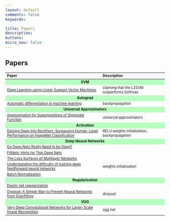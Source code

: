 ```yaml
---
layout: default
comments: false
keywords:

title: Papers
description:
buttons:
micro_nav: false
---
```


## Papers

<table id="schedule" class="table table-bordered no-more-tables" style="width: 100%; font-size: 0.8em;">
    <colgroup>
        <col style="width: 60%;">
        <col style="width: 40%;">
    </colgroup>
    <thead class="active" style="background-color:#f9f9f9" align="left">
        <th>Paper</th>
        <th>Description</th>
    </thead>
    <tbody>
        <tr>
            <td id="" colspan="2" style="text-align:center; vertical-align:middle;background-color:#b7ffbf">
                <strong>SVM</strong>
            </td>
        </tr>
        <tr>
            <td><a href="http://arxiv.org/abs/1306.0239">Deep Learning using Linear Support Vector Machines</a></td>
            <td>claiming that the L2SVM outperforms Softmax.</td>
        </tr>
        <tr>
            <td id="" colspan="2" style="text-align:center; vertical-align:middle;background-color:#b7ffbf">
                <strong>Autograd</strong>
            </td>
        </tr>
    	<tr>
            <td><a href="http://arxiv.org/abs/1306.0239">Automatic differentiation in machine learning</a></td>
            <td>backpropagation</td>
        </tr>
        <tr>
            <td id="" colspan="2" style="text-align:center; vertical-align:middle;background-color:#b7ffbf">
                <strong>Universal Approximators</strong>
            </td>
        </tr>
    	<tr>
            <td><a href="http://www.dartmouth.edu/~gvc/Cybenko_MCSS.pdf">Approximation by Superpositions of Sigmoidal Function</a></td>
            <td>universal approximators</td>
        </tr>
        <tr>
            <td id="" colspan="2" style="text-align:center; vertical-align:middle;background-color:#b7ffbf">
                <strong>Activation</strong>
            </td>
        </tr>
        <tr>
            <td><a href="http://arxiv.org/abs/1502.01852">Delving Deep into Rectifiers: Surpassing Human-Level Performance on ImageNet Classification</a></td>
            <td>RELU weights initialization, backpropagation</td>
        </tr>
        <tr>
            <td id="" colspan="2" style="text-align:center; vertical-align:middle;background-color:#b7ffbf">
                <strong>Deep Neural Networks</strong>
            </td>
        </tr>
        <tr>
            <td><a href="http://arxiv.org/abs/1312.6184">Do Deep Nets Really Need to be Deep?</a></td>
            <td></td>
        </tr>
        <tr>
            <td><a href="http://arxiv.org/abs/1412.6550">FitNets: Hints for Thin Deep Nets</a></td>
            <td></td>
        </tr>
        <tr>
            <td><a href="http://arxiv.org/abs/1412.0233">The Loss Surfaces of Multilayer Networks</a></td>
            <td></td>
        </tr>
		<tr>
            <td><a href="http://jmlr.org/proceedings/papers/v9/glorot10a/glorot10a.pdf">Understanding the difficulty of training deep feedforward neural networks</a></td>
            <td>weights initialization</td>
        </tr>
		<tr>
            <td><a href="http://arxiv.org/abs/1502.03167">Batch Normalization</a></td>
            <td></td>
        </tr>
		<tr>
            <td id="" colspan="2" style="text-align:center; vertical-align:middle;background-color:#b7ffbf">
                <strong>Regularization</strong>
            </td>
        </tr>
        <tr>
            <td><a href="https://web.stanford.edu/~hastie/Papers/elasticnet.pdf">Elastic net regularization</a></td>
            <td></td>
        </tr>
		<tr>
            <td><a href="http://www.cs.toronto.edu/~rsalakhu/papers/srivastava14a.pdf">Dropout: A Simple Way to Prevent Neural Networks from Overfitting</a></td>
            <td>dropout</td>
        </tr>
        <tr>
            <td id="" colspan="2" style="text-align:center; vertical-align:middle;background-color:#b7ffbf">
                <strong>VGG</strong>
            </td>
        </tr>
        <tr>
            <td><a href="https://arxiv.org/abs/1409.1556">Very Deep Convolutional Networks for Large-Scale Image Recognition</a></td>
            <td>vgg net</td>
        </tr>
    </tbody>
</table>
